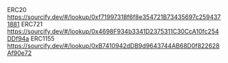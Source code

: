 ERC20   https://sourcify.dev/#/lookup/0xf71997318f6f8e354721B73435697c2594371881
ERC721  https://sourcify.dev/#/lookup/0x4698F934b3341D2375311C30CcA10fc254DDf94a
ERC1155 https://sourcify.dev/#/lookup/0xB7410942dDB9d9643744AB68D0f822628Af90e72
